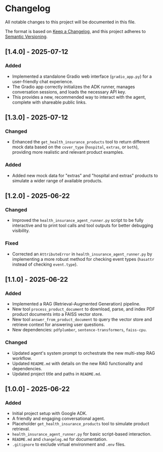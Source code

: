 # Changelog

All notable changes to this project will be documented in this file.

The format is based on [Keep a Changelog](https://keepachangelog.com/en/1.0.0/),
and this project adheres to [Semantic Versioning](https://semver.org/spec/v2.0.0.html).

## [1.4.0] - 2025-07-12

### Added
- Implemented a standalone Gradio web interface (`gradio_app.py`) for a user-friendly chat experience.
- The Gradio app correctly initializes the ADK runner, manages conversation sessions, and loads the necessary API key.
- This provides a new, recommended way to interact with the agent, complete with shareable public links.

## [1.3.0] - 2025-07-12

### Changed
- Enhanced the `get_health_insurance_products` tool to return different mock data based on the `cover_type` (`hospital`, `extras`, or `both`), providing more realistic and relevant product examples.

### Added
- Added new mock data for "extras" and "hospital and extras" products to simulate a wider range of available products.

## [1.2.0] - 2025-06-22

### Changed
- Improved the `health_insurance_agent_runner.py` script to be fully interactive and to print tool calls and tool outputs for better debugging visibility.

### Fixed
- Corrected an `AttributeError` in `health_insurance_agent_runner.py` by implementing a more robust method for checking event types (`hasattr` instead of checking `event.type`).

## [1.1.0] - 2025-06-22

### Added
- Implemented a RAG (Retrieval-Augmented Generation) pipeline.
- New tool `process_product_document` to download, parse, and index PDF product documents into a FAISS vector store.
- New tool `answer_from_product_document` to query the vector store and retrieve context for answering user questions.
- New dependencies: `pdfplumber`, `sentence-transformers`, `faiss-cpu`.

### Changed
- Updated agent's system prompt to orchestrate the new multi-step RAG workflow.
- Updated `README.md` with details on the new RAG functionality and dependencies.
- Updated project title and paths in `README.md`.

## [1.0.0] - 2025-06-22

### Added
- Initial project setup with Google ADK.
- A friendly and engaging conversational agent.
- Placeholder `get_health_insurance_products` tool to simulate product retrieval.
- `health_insurance_agent_runner.py` for basic script-based interaction.
- `README.md` and `changelog.md` for documentation.
- `.gitignore` to exclude virtual environment and `.env` files.
